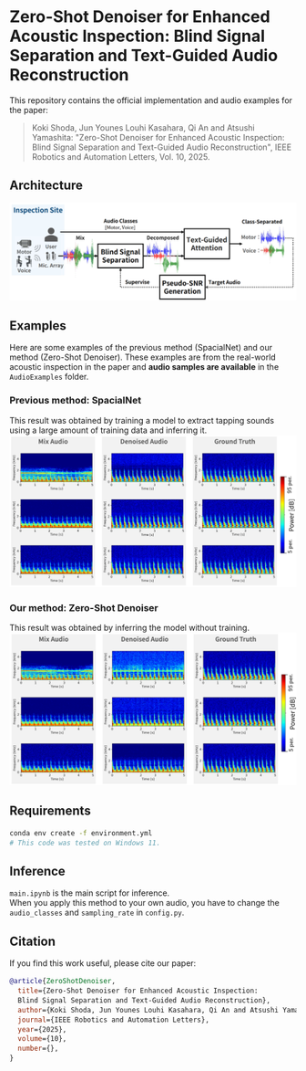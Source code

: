 # Zero-Shot Denoiser for Enhanced Acoustic Inspection: Blind Signal Separation and Text-Guided Audio Reconstruction
This repository contains the official implementation and audio examples for the paper: 
> Koki Shoda, Jun Younes Louhi Kasahara, Qi An and Atsushi Yamashita: "Zero-Shot Denoiser for Enhanced Acoustic Inspection: Blind Signal Separation and Text-Guided Audio Reconstruction", IEEE Robotics and Automation Letters, Vol. 10, 2025.

## Architecture
<img src="images/arch.png" width="700">

## Examples
Here are some examples of the previous method (SpacialNet) and our method (Zero-Shot Denoiser).
These examples are from the real-world acoustic inspection in the paper and **audio samples are available** in the `AudioExamples` folder.

### Previous method: SpacialNet 
This result was obtained by training a model to extract tapping sounds using a large amount of training data and inferring it.  
<img src="images/prev_result.png" width="700">

### Our method: Zero-Shot Denoiser
This result was obtained by inferring the model without training.  
<img src="images/prop_result.png" width="700">

## Requirements

```bash
conda env create -f environment.yml
# This code was tested on Windows 11.
```

## Inference
`main.ipynb` is the main script for inference.  
When you apply this method to your own audio, you have to change the `audio_classes` and `sampling_rate` in `config.py`.


## Citation
If you find this work useful, please cite our paper:
```bibtex
@article{ZeroShotDenoiser,
  title={Zero-Shot Denoiser for Enhanced Acoustic Inspection: 
  Blind Signal Separation and Text-Guided Audio Reconstruction},
  author={Koki Shoda, Jun Younes Louhi Kasahara, Qi An and Atsushi Yamashita},
  journal={IEEE Robotics and Automation Letters},
  year={2025},
  volume={10},
  number={},
}
```
